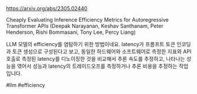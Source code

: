 https://arxiv.org/abs/2305.02440

Cheaply Evaluating Inference Efficiency Metrics for Autoregressive Transformer APIs (Deepak Narayanan, Keshav Santhanam, Peter Henderson, Rishi Bommasani, Tony Lee, Percy Liang)

LLM 모델의 efficiency를 염탐하기 위한 방법이네요. latency가 프롬프트 토큰 인코딩과 토큰 생성으로 구성된다고 보고, 동일한 하드웨어와 소프트웨어로 측정한 지표와 API 호출로 측정된 latency를 디노이징한 것을 비교해서 추론 속도를 추정하고, 나타나는 성능을 엮어서 성능과 latency의 트레이드오프를 측정하거나 추론 비용을 추정하는 작업입니다.

#llm #efficiency 